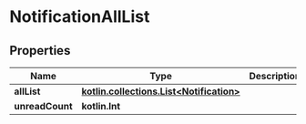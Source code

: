 
# NotificationAllList

## Properties
Name | Type | Description | Notes
------------ | ------------- | ------------- | -------------
**allList** | [**kotlin.collections.List&lt;Notification&gt;**](Notification.md) |  | 
**unreadCount** | **kotlin.Int** |  |  [optional]



